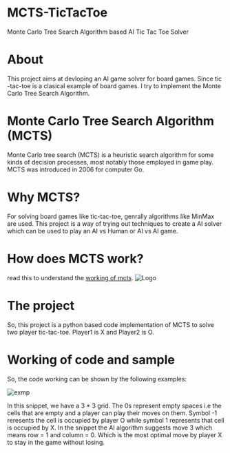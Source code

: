 # MCTS-TicTacToe
Monte Carlo Tree Search Algorithm based AI Tic Tac Toe Solver
# About
This project aims at devloping an AI game solver for board games. Since tic -tac-toe is a clasical example of board games. I try to implement the Monte Carlo Tree Search Algorithm.
# Monte Carlo Tree Search Algorithm (MCTS)
Monte Carlo tree search (MCTS) is a heuristic search algorithm for some kinds of decision processes, most notably those employed in game play. MCTS was introduced in 2006 for computer Go.
# Why MCTS?
For solving board games like tic-tac-toe, genrally algorithms like MinMax are used. This project is a way of trying out techniques to create a AI solver which can be used to play an AI vs Human or AI vs AI game.

# How does MCTS work?
read this to understand the [working of mcts](https://github.com/kushagra1198/MCTS-TicTacToe/blob/master/MCTS_Kushagra_Notes.pdf).
<img src="https://i.stack.imgur.com/EieiQ.png" alt="Logo">

# The project
So, this project is a python based code implementation of MCTS to solve two player tic-tac-toe. Player1 is X and Player2 is O.

# Working of code and sample
So, the code working can be shown by the following examples:

![exmp](https://user-images.githubusercontent.com/43116010/66701529-a2eec380-ed1a-11e9-973a-13113d545ee1.PNG)

In this snippet, we have a 3 * 3 grid. The 0s represent empty spaces i.e the cells that are empty and a player can play their moves on them. Symbol -1 reresents the cell is occupied by player O while symbol 1 represents that cell is occupied by X. In the snippet the AI algorithm suggests move 3 which means row = 1 and column = 0. Which is the most optimal move by player X to stay in the game without losing. 
